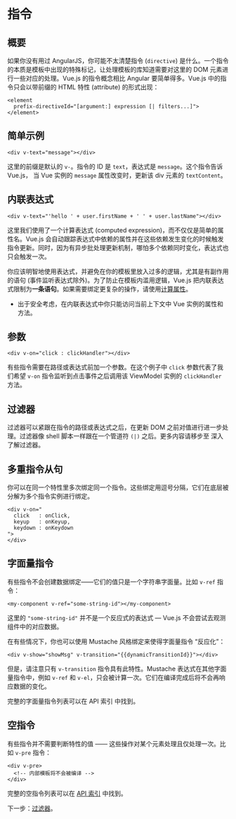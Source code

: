 # 指令

## 概要

如果你没有用过 AngularJS，你可能不太清楚指令 (`directive`) 是什么。一个指令的本质是模板中出现的特殊标记，让处理模板的库知道需要对这里的 DOM 元素进行一些对应的处理。Vue.js 的指令概念相比 Angular 要简单得多。Vue.js 中的指令只会以带前缀的 HTML 特性 (attribute) 的形式出现：

```
<element
  prefix-directiveId="[argument:] expression [| filters...]">
</element>
```

## 简单示例

`<div v-text="message"></div>`

这里的前缀是默认的 `v-`。指令的 ID 是 `text`，表达式是 `message`。这个指令告诉 Vue.js， 当 Vue 实例的 `message` 属性改变时，更新该 div 元素的 `textContent`。

## 内联表达式

`<div v-text="'hello ' + user.firstName + ' ' + user.lastName"></div>`

这里我们使用了一个计算表达式 (computed expression)，而不仅仅是简单的属性名。Vue.js 会自动跟踪表达式中依赖的属性并在这些依赖发生变化的时候触发指令更新。同时，因为有异步批处理更新机制，哪怕多个依赖同时变化，表达式也只会触发一次。

你应该明智地使用表达式，并避免在你的模板里放入过多的逻辑，尤其是有副作用的语句 (事件监听表达式除外)。为了防止在模板内滥用逻辑，Vue.js 把内联表达式限制为**一条语句**。如果需要绑定更复杂的操作，请使用[计算属性](attributes.md)。

- 出于安全考虑，在内联表达式中你只能访问当前上下文中 Vue 实例的属性和方法。

## 参数

`<div v-on="click : clickHandler"></div>`

有些指令需要在路径或表达式前加一个参数。在这个例子中 `click` 参数代表了我们希望 `v-on` 指令监听到点击事件之后调用该 ViewModel 实例的 `clickHandler` 方法。

## 过滤器

过滤器可以紧跟在指令的路径或表达式之后，在更新 DOM 之前对值进行进一步处理。过滤器像 shell 脚本一样跟在一个管道符 `(|)` 之后。更多内容请移步至 深入了解过滤器。

## 多重指令从句

你可以在同一个特性里多次绑定同一个指令。这些绑定用逗号分隔，它们在底层被分解为多个指令实例进行绑定。

```
<div v-on="
  click   : onClick,
  keyup   : onKeyup,
  keydown : onKeydown
">
</div>
```

## 字面量指令

有些指令不会创建数据绑定——它们的值只是一个字符串字面量。比如 `v-ref` 指令：

`<my-component v-ref="some-string-id"></my-component>`

这里的 `"some-string-id"` 并不是一个反应式的表达式 — Vue.js 不会尝试去观测组件中的对应数据。

在有些情况下，你也可以使用 Mustache 风格绑定来使得字面量指令 “反应化”：

`<div v-show="showMsg" v-transition="{{dynamicTransitionId}}"></div>`

但是，请注意只有 `v-transition` 指令具有此特性。Mustache 表达式在其他字面量指令中，例如 `v-ref` 和 `v-el`，只会被计算一次。它们在编译完成后将不会再响应数据的变化。

完整的字面量指令列表可以在 API 索引 中找到。

## 空指令

有些指令并不需要判断特性的值 —— 这些操作对某个元素处理且仅处理一次。比如 `v-pre` 指令：

```
<div v-pre>
  <!-- 内部模板将不会被编译 -->
</div>
```

完整的空指令列表可以在 [API 索引](http://cn.vuejs.org/api/directives.html#空指令) 中找到。

下一步：[过滤器](filter.md)。




